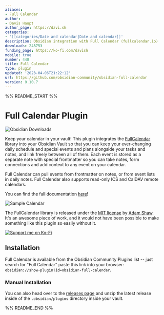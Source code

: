 ```yaml
---
aliases:
- Full Calendar
author:
- Davis Haupt
author_page: https://davi.sh
categories:
- '[[categories/Date and calendar|Date and calendar]]'
description: Obsidian integration with Full Calendar (fullcalendar.io)
downloads: 248753
funding_page: https://ko-fi.com/davish
mobile: true
number: 440
title: Full Calendar
type: plugin
updated: '2023-04-06T21:22:12'
url: https://github.com/obsidian-community/obsidian-full-calendar
version: 0.10.7
---
```


%% README_START %%

# Full Calendar Plugin

![Obsidian Downloads](https://img.shields.io/badge/dynamic/json?logo=obsidian&color=%23483699&label=downloads&query=%24%5B%22obsidian-full-calendar%22%5D.downloads&url=https%3A%2F%2Fraw.githubusercontent.com%2Fobsidianmd%2Fobsidian-releases%2Fmaster%2Fcommunity-plugin-stats.json)

Keep your calendar in your vault! This plugin integrates the [FullCalendar](https://github.com/fullcalendar/fullcalendar) library into your Obsidian Vault so that you can keep your ever-changing daily schedule and special events and plans alongside your tasks and notes, and link freely between all of them. Each event is stored as a separate note with special frontmatter so you can take notes, form connections and add context to any event on your calendar.

Full Calendar can pull events from frontmatter on notes, or from event lists in daily notes. Full Calendar also supports read-only ICS and CalDAV remote calendars.

You can find the full documentation [here](https://obsidian-community.github.io/obsidian-full-calendar/)!

![Sample Calendar](https://raw.githubusercontent.com/obsidian-community/obsidian-full-calendar/main/docs/assets/sample-calendar.png)

The FullCalendar library is released under the [MIT license](https://github.com/fullcalendar/fullcalendar/blob/master/LICENSE.txt) by [Adam Shaw](https://github.com/arshaw). It's an awesome piece of work, and it would not have been possible to make something like this plugin so easily without it.

[![Support me on Ko-Fi](https://ko-fi.com/img/githubbutton_sm.svg)](https://ko-fi.com/M4M1GQ84A)

## Installation

Full Calendar is available from the Obsidian Community Plugins list -- just search for "Full Calendar" paste this link into your browser: `obsidian://show-plugin?id=obsidian-full-calendar`.

### Manual Installation

You can also head over to the [releases page](https://github.com/obsidian-community/obsidian-full-calendar/releases) and unzip the latest release inside of the `.obsidian/plugins` directory inside your vault.


%% README_END %%